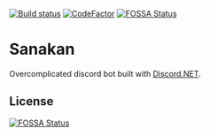 [![Build status](https://ci.appveyor.com/api/projects/status/pljgcd5jqtfap2b9/branch/master?svg=true)](https://ci.appveyor.com/project/mrznake/sanakan/branch/master) [![CodeFactor](https://www.codefactor.io/repository/github/mrznake/sanakan/badge)](https://www.codefactor.io/repository/github/mrznake/sanakan)
[![FOSSA Status](https://app.fossa.io/api/projects/git%2Bgithub.com%2FMrZnake%2Fsanakan.svg?type=shield)](https://app.fossa.io/projects/git%2Bgithub.com%2FMrZnake%2Fsanakan?ref=badge_shield)

# **Sanakan** #

Overcomplicated discord bot built with [Discord.NET](https://github.com/RogueException/Discord.Net).


## License
[![FOSSA Status](https://app.fossa.io/api/projects/git%2Bgithub.com%2FMrZnake%2Fsanakan.svg?type=large)](https://app.fossa.io/projects/git%2Bgithub.com%2FMrZnake%2Fsanakan?ref=badge_large)
